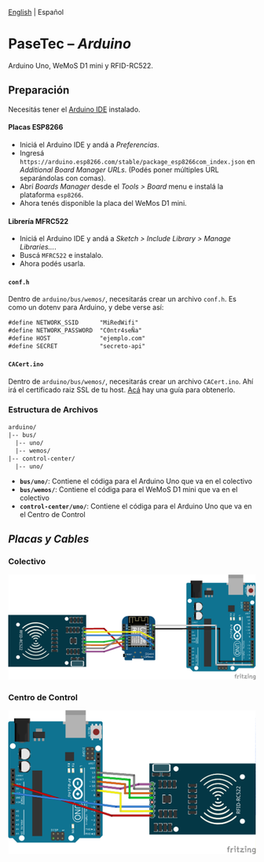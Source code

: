 [English](README.md) | Español

# PaseTec – _Arduino_

Arduino Uno, WeMoS D1 mini y RFID-RC522.

## Preparación

Necesitás tener el [Arduino IDE](https://www.arduino.cc/en/main/software) instalado.

#### Placas ESP8266

- Iniciá el Arduino IDE y andá a _Preferencias_.
- Ingresá `https://arduino.esp8266.com/stable/package_esp8266com_index.json` en _Additional Board Manager URLs_. (Podés poner múltiples URL separándolas con comas).
- Abrí _Boards Manager_ desde el _Tools > Board_ menu e instalá la plataforma `esp8266`.
- Ahora tenés disponible la placa del WeMos D1 mini.

#### Librería MFRC522

- Iniciá el Arduino IDE y andá a _Sketch > Include Library > Manage Libraries..._.
- Buscá `MFRC522` e instalalo.
- Ahora podés usarla.

#### `conf.h`

Dentro de `arduino/bus/wemos/`, necesitarás crear un archivo `conf.h`. Es como un dotenv para Arduino, y debe verse así:

```c++11
#define NETWORK_SSID      "MiRedWifi"
#define NETWORK_PASSWORD  "C0ntr4seÑa"
#define HOST              "ejemplo.com"
#define SECRET            "secreto-api"
```

#### `CACert.ino`

Dentro de `arduino/bus/wemos/`, necesitarás crear un archivo `CACert.ino`. Ahí irá el certificado raiz SSL de tu host. [Acá](GET_CACERT.es.md) hay una guía para obtenerlo.

### Estructura de Archivos

```
arduino/
|-- bus/
  |-- uno/
  |-- wemos/
|-- control-center/
  |-- uno/
```

- **`bus/uno/`**: Contiene el códiga para el Arduino Uno que va en el colectivo
- **`bus/wemos/`**: Contiene el códiga para el WeMoS D1 mini que va en el colectivo
- **`control-center/uno/`**: Contiene el códiga para el Arduino Uno que va en el Centro de Control

## _Placas y Cables_

### Colectivo

![Colectivo](bus/bus.png)

### Centro de Control

![Centro de Control](control-center/control-center.png)